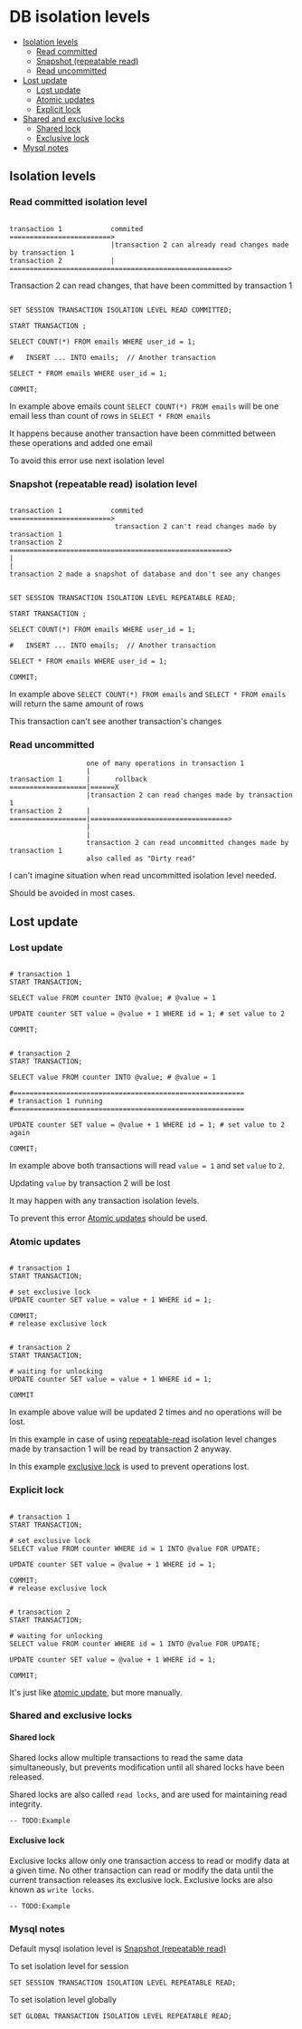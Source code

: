 # DB isolation levels

* [Isolation levels](#isolation-levels)
  * [Read committed](#read-committed-isolation-level)
  * [Snapshot (repeatable read)](#snapshot-repeatable-read-isolation-level)
  * [Read uncommitted](#read-uncommitted)
* [Lost update](#lost-update)
  * [Lost update](#lost-update-1)
  * [Atomic updates](#atomic-updates)
  * [Explicit lock](#explicit-lock)
* [Shared and exclusive locks](#shared-and-exclusive-locks)
  * [Shared lock](#shared-lock)
  * [Exclusive lock](#exclusive-lock)
* [Mysql notes](#mysql-notes)



## Isolation levels

### Read committed isolation level

```

transaction 1            commited
=========================>
                         |transaction 2 can already read changes made by transaction 1
transaction 2            |
======================================================>

```

Transaction 2 can read changes, that have been committed by transaction 1

```mysql

SET SESSION TRANSACTION ISOLATION LEVEL READ COMMITTED;

START TRANSACTION ;

SELECT COUNT(*) FROM emails WHERE user_id = 1;

#   INSERT ... INTO emails;  // Another transaction

SELECT * FROM emails WHERE user_id = 1;

COMMIT;

```

In example above emails count `SELECT COUNT(*) FROM emails` will be one email less than
count of rows in `SELECT * FROM emails`

It happens because another transaction have been committed between these operations
and added one email

To avoid this error use next isolation level








### Snapshot (repeatable read) isolation level

```

transaction 1            commited
=========================>
                          transaction 2 can't read changes made by transaction 1
transaction 2             
======================================================>
|
|
transaction 2 made a snapshot of database and don't see any changes

```

```mysql

SET SESSION TRANSACTION ISOLATION LEVEL REPEATABLE READ;

START TRANSACTION ;

SELECT COUNT(*) FROM emails WHERE user_id = 1;

#   INSERT ... INTO emails;  // Another transaction

SELECT * FROM emails WHERE user_id = 1;

COMMIT;

```

In example above `SELECT COUNT(*) FROM emails` and `SELECT * FROM emails` will return the same amount of rows

This transaction can't see another transaction's changes



### Read uncommitted

```
                   one of many operations in transaction 1
                   |
transaction 1      |      rollback
===================|======X
                   |transaction 2 can read changes made by transaction 1
transaction 2      |       
===================|==================================>
                   |
                   |
                   transaction 2 can read uncommitted changes made by transaction 1
                   also called as "Dirty read"
```

I can't imagine situation when read uncommitted isolation level needed.

Should be avoided in most cases.


## Lost update

### Lost update

```mysql

# transaction 1
START TRANSACTION;

SELECT value FROM counter INTO @value; # @value = 1

UPDATE counter SET value = @value + 1 WHERE id = 1; # set value to 2

COMMIT;


# transaction 2
START TRANSACTION;

SELECT value FROM counter INTO @value; # @value = 1

#=========================================================
# transaction 1 running
#=========================================================

UPDATE counter SET value = @value + 1 WHERE id = 1; # set value to 2 again

COMMIT;

```

In example above both transactions will read `value = 1` and set `value` to `2`.

Updating `value` by transaction 2 will be lost

It may happen with any transaction isolation levels.

To prevent this error [Atomic updates](#atomic-updates) should be used.




### Atomic updates

```mysql

# transaction 1
START TRANSACTION;

# set exclusive lock
UPDATE counter SET value = value + 1 WHERE id = 1;

COMMIT;
# release exclusive lock


# transaction 2
START TRANSACTION;

# waiting for unlocking
UPDATE counter SET value = value + 1 WHERE id = 1;

COMMIT 

```

In example above value will be updated 2 times and no operations will be lost.

In this example in case of using [repeatable-read](#snapshot-repeatable-read-isolation-level) isolation level
changes made by transaction 1 will be read by transaction 2 anyway.

In this example [exclusive lock](#exclusive-lock) is used to prevent operations lost.



### Explicit lock

```mysql

# transaction 1
START TRANSACTION;

# set exclusive lock
SELECT value FROM counter WHERE id = 1 INTO @value FOR UPDATE;

UPDATE counter SET value = @value + 1 WHERE id = 1;

COMMIT;
# release exclusive lock


# transaction 2
START TRANSACTION;

# waiting for unlocking
SELECT value FROM counter WHERE id = 1 INTO @value FOR UPDATE;

UPDATE counter SET value = @value + 1 WHERE id = 1;

COMMIT;

```

It's just like [atomic update](#atomic-updates), but more manually.


### Shared and exclusive locks

#### Shared lock

Shared locks allow multiple transactions to read the same data simultaneously,
but prevents modification until all shared locks have been released.

Shared locks are also called `read locks`, and are used for maintaining read integrity.

```mysql
-- TODO:Example
```

#### Exclusive lock

Exclusive locks allow only one transaction access to read or modify data at a given time.
No other transaction can read or modify the data until the current transaction releases its exclusive lock.
Exclusive locks are also known as `write locks`.

```mysql
-- TODO:Example
```



### Mysql notes

Default mysql isolation level is [Snapshot (repeatable read)](#snapshot-repeatable-read-isolation-level)

To set isolation level for session
```mysql
SET SESSION TRANSACTION ISOLATION LEVEL REPEATABLE READ;
```

To set isolation level globally
```mysql
SET GLOBAL TRANSACTION ISOLATION LEVEL REPEATABLE READ;
```